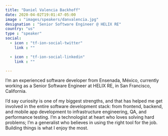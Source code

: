 ```yaml
---
title: "Daniel Valencia Backhoff"
date: 2020-04-02T19:01:47-05:00
image : "images/speakers/danvalencia.jpg"
designation : "Senior Software Engineer @ HELIX RE"
country: "us"
type : "speaker"
social:
  - icon : "tf-ion-social-twitter"
    link : ""

  - icon : "tf-ion-social-linkedin"
    link : ""

---
```


I’m an experienced software developer from Ensenada, México, currently working as a Senior Software Engineer at HELIX RE, in San Francisco, California.

I’d say curiosity is one of my biggest strengths, and that has helped me get involved in the entire software development stack: from frontend, backend, and mobile app development to infrastructure engineering, QA, and performance testing. I’m a technologist at heart who loves solving hard problems; I’m a generalist who believes in using the right tool for the job. Building things is what I enjoy the most.